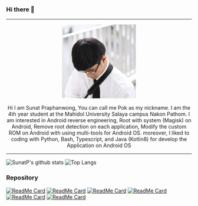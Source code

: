 ### Hi there 👋
---

<p align="center">
<img src="https://raw.githubusercontent.com/SunatP/sunatp/main/img/profile.jpeg" width="200" height="200">
</p>

<p align="center"> Hi I am Sunat Praphanwong, You can call me Pok as my nickname. I am the 4th year student at the Mahidol University Salaya campus Nakon Pathom. I am interested in Android reverse engineering, Root with system (Magisk) on Android, Remove root detection on each application, Modify the custom ROM on Android with using multi-tools for Android OS. moreover, I liked to coding with Python, Bash, Typescript, and Java (Kotlin8) for develop the Application on Android OS </p>


---
![SunatP's github stats](https://github-readme-stats.vercel.app/api?username=SunatP&show_icons=true&theme=vue-dark)
![Top Langs](https://github-readme-stats.vercel.app/api/top-langs/?username=SunatP&layout=compact&theme=vue-dark)

### Repository 

[![ReadMe Card](https://github-readme-stats.vercel.app/api/pin/?username=SunatP&repo=android_kernel_samsung_exynos5420&theme=vue&icon_color=5c6bc0)](https://github.com/SunatP/android_kernel_samsung_exynos5420)
[![ReadMe Card](https://github-readme-stats.vercel.app/api/pin/?username=SunatP&theme=vue&icon_color=5c6bc0&repo=RaspberryPI_Streaming)](https://github.com/SunatP/RaspberryPI_Streaming)
[![ReadMe Card](https://github-readme-stats.vercel.app/api/pin/?username=SunatP&repo=Simple_Chat&theme=vue&icon_color=5c6bc0)](https://github.com/SunatP/Simple_Chat)
[![ReadMe Card](https://github-readme-stats.vercel.app/api/pin/?username=SunatP&repo=Java&theme=vue&icon_color=5c6bc0)](https://github.com/SunatP/Java)
[![ReadMe Card](https://github-readme-stats.vercel.app/api/pin/?username=SunatP&repo=ITCS446_Embedded_System&theme=vue&icon_color=5c6bc0)](https://github.com/SunatP/ITCS446_Embedded_System)
[![ReadMe Card](https://github-readme-stats.vercel.app/api/pin/?username=SunatP&repo=ITCS443_Parallel&theme=vue&icon_color=5c6bc0)](https://github.com/SunatP/ITCS443_Parallel)

<!--
**SunatP/sunatp** is a ✨ _special_ ✨ repository because its `README.md` (this file) appears on your GitHub profile.

Here are some ideas to get you started:

- 🔭 I’m currently working on ...
- 🌱 I’m currently learning ...
- 👯 I’m looking to collaborate on ...
- 🤔 I’m looking for help with ...
- 💬 Ask me about ...
- 📫 How to reach me: ...
- 😄 Pronouns: ...
- ⚡ Fun fact: ...
-->
